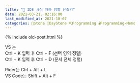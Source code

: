 ```yaml
---
title: "🌱 IDE 서식 자동 정렬 단축키"
date: 2021-03-21. 02:16:00
last_modified_at: 2021-10-07
categories: 🗿Stone 🌱DayStone ⛏️Programming 🕯️Programming-Memo
---
```

{% include old-post.html %}

VS 는  
Ctrl + K 입력 후 Ctrl + F (선택 영역 정렬)  
Ctrl + K 입력 후 Ctrl + D (문서 전체 정렬)

Rider는 Ctrl + Alt + L  
VS Code는 Shift + Alt + F  
